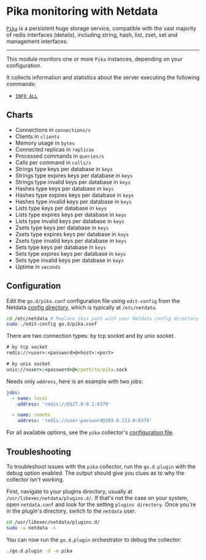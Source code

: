 <!--
title: "Pika monitoring with Netdata"
custom_edit_url: https://github.com/netdata/go.d.plugin/edit/master/modules/redis/README.md
sidebar_label: "Pika"
-->

# Pika monitoring with Netdata

[`Pika`](https://github.com/Qihoo360/pika#introduction%E4%B8%AD%E6%96%87) is a persistent huge storage service,
compatible with the vast majority of redis interfaces (details), including string, hash, list, zset, set and management
interfaces.

---

This module monitors one or more `Pika` instances, depending on your configuration.

It collects information and statistics about the server executing the following commands:

- [`INFO ALL`](https://github.com/Qihoo360/pika/wiki/pika-info%E4%BF%A1%E6%81%AF%E8%AF%B4%E6%98%8E)

## Charts

-   Connections in `connections/s`
-   Clients in `clients`
-   Memory usage in `bytes`
-   Connected replicas in `replicas`
-   Processed commands in `queries/s`
-   Calls per command in `calls/s`
-   Strings type keys per database in `keys`
-   Strings type expires keys per database in `keys`
-   Strings type invalid keys per database in `keys`
-   Hashes type keys per database in `keys`
-   Hashes type expires keys per database in `keys`
-   Hashes type invalid keys per database in `keys`
-   Lists type keys per database in `keys`
-   Lists type expires keys per database in `keys`
-   Lists type invalid keys per database in `keys`
-   Zsets type keys per database in `keys`
-   Zsets type expires keys per database in `keys`
-   Zsets type invalid keys per database in `keys`
-   Sets type keys per database in `keys`
-   Sets type expires keys per database in `keys`
-   Sets type invalid keys per database in `keys`
-   Uptime in `seconds`

## Configuration

Edit the `go.d/pika.conf` configuration file using `edit-config` from the
Netdata [config directory](https://learn.netdata.cloud/docs/configure/nodes), which is typically at `/etc/netdata`.

```bash
cd /etc/netdata # Replace this path with your Netdata config directory
sudo ./edit-config go.d/pika.conf
```

There are two connection types: by tcp socket and by unix socket.

```cmd
# by tcp socket
redis://<user>:<password>@<host>:<port>

# by unix socket
unix://<user>:<password>@</path/to/pika.sock
```

Needs only `address`, here is an example with two jobs:

```yaml
jobs:
  - name: local
    address: 'redis://@127.0.0.1:6379'

  - name: remote
    address: 'redis://user:password@203.0.113.0:6379'
```

For all available options, see the `pika`
collector's [configuration file](https://github.com/netdata/go.d.plugin/blob/master/config/go.d/pika.conf).

## Troubleshooting

To troubleshoot issues with the `pika` collector, run the `go.d.plugin` with the debug option enabled. The output should
give you clues as to why the collector isn't working.

First, navigate to your plugins directory, usually at `/usr/libexec/netdata/plugins.d/`. If that's not the case on your
system, open `netdata.conf` and look for the setting `plugins directory`. Once you're in the plugin's directory, switch
to the `netdata` user.

```bash
cd /usr/libexec/netdata/plugins.d/
sudo -u netdata -s
```

You can now run the `go.d.plugin` orchestrator to debug the collector:

```bash
./go.d.plugin -d -m pika
```
